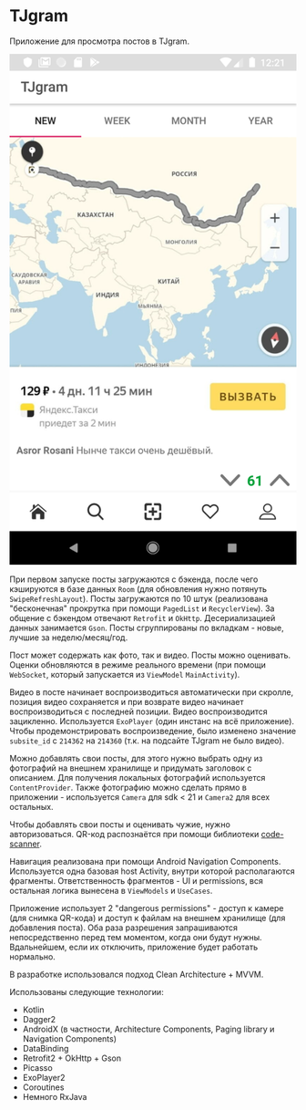 # TJgram #

Приложение для просмотра постов в TJgram.

![Главный экран](https://raw.githubusercontent.com/Svechnikov/TJgram/master/screenshots/1.png)

При первом запуске посты загружаются с бэкенда, после чего кэшируются в базе данных `Room` (для обновления нужно
потянуть `SwipeRefreshLayout`). Посты загружаются по 10 штук (реализована "бесконечная" прокрутка при помощи
`PagedList` и `RecyclerView`). За общение с бэкендом отвечают `Retrofit` и `OkHttp`.
Десериализацией данных занимается `Gson`. Посты сгруппированы по вкладкам - новые, лучшие за неделю/месяц/год.

Пост может содержать как фото, так и видео. Посты можно оценивать. Оценки обновляются в режиме реального времени
(при помощи `WebSocket`, который запускается из `ViewModel` `MainActivity`).

Видео в посте начинает воспроизводиться автоматически при скролле, позиция видео
сохраняется и при возврате видео начинает воспроизводиться с последней позиции.
Видео воспроизводится зацикленно. Используется `ExoPlayer` (один инстанс на всё приложение).
Чтобы продемонстрировать воспроизведение, было изменено значение `subsite_id` с
`214362` на `214360` (т.к. на подсайте TJgram не было видео).

Можно добавлять свои посты, для этого нужно выбрать одну из фотографий на внешнем хранилище
и придумать заголовок с описанием. Для получения локальных фотографий используется `ContentProvider`.
Также фотографию можно сделать прямо в приложении - используется `Camera` для sdk < 21 и
`Camera2` для всех остальных.

Чтобы добавлять свои посты и оценивать чужие, нужно авторизоваться. QR-код распознаётся при помощи
библиотеки [code-scanner](https://github.com/yuriy-budiyev/code-scanner).

Навигация реализована при помощи Android Navigation Components. Используется одна базовая host Activity,
внутри которой располагаются фрагменты. Ответственность фрагментов - UI и permissions, вся остальная логика
вынесена в `ViewModels` и `UseCases`.

Приложение использует 2 "dangerous permissions" - доступ к камере (для снимка QR-кода) и
доступ к файлам на внешнем хранилище (для добавления поста). Оба раза разрешения запрашиваются
непосредственно перед тем моментом, когда они будут нужны. Вдальнейшем, если их отключить, приложение
будет работать нормально.

В разработке использовался подход Clean Architecture + MVVM.

Использованы следующие технологии:
- Kotlin
- Dagger2
- AndroidX (в частности, Architecture Components, Paging library и Navigation Components)
- DataBinding
- Retrofit2 + OkHttp + Gson
- Picasso
- ExoPlayer2
- Coroutines
- Немного RxJava

